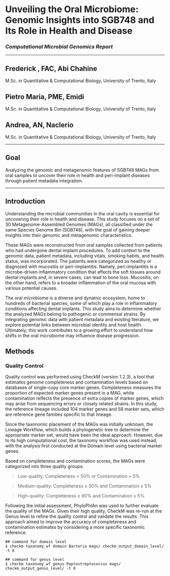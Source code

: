 # Unveiling the Oral Microbiome: Genomic Insights into SGB748 and Its Role in Health and Disease
### _Computational Microbial Genomics Report_

---
## Frederick , FAC, Abi Chahine
M.Sc. in Quantitative & Computational Biology, University of Trento, Italy
## Pietro Maria, PME, Emidi
M.Sc. in Quantitative & Computational Biology, University of Trento, Italy 
## Andrea, AN, Naclerio
M.Sc. in Quantitative & Computational Biology, University of Trento, Italy

---

## Goal
Analyzing the genomic and metagenomic features of SGB748 MAGs from oral samples to uncover their role in health and peri-implant diseases through patient metadata integration.

---

## Introduction

Understanding the microbial communities in the oral cavity is essential for uncovering their role in health and disease. This study focuses on a set of 30 Metagenome-Assembled Genomes (MAGs), all classified under the same Species Genome Bin (SGB748), with the goal of gaining deeper insights into their genomic and metagenomic characteristics.  

These MAGs were reconstructed from oral samples collected from patients who had undergone dental implant procedures. To add context to the genomic data, patient metadata, including vitals, smoking habits, and health status, was incorporated. The patients were categorized as healthy or diagnosed with mucositis or peri-implantitis. Namely, peri-implantitis is a microbe-driven inflammatory condition that affects the soft tissues around dental implants and, in severe cases, can lead to bone loss. Mucositis, on the other hand, refers to a broader inflammation of the oral mucosa with various potential causes.  

The oral microbiome is a diverse and dynamic ecosystem, home to hundreds of bacterial species, some of which play a role in inflammatory conditions affecting dental implants. This study aims to determine whether the analyzed MAGs belong to pathogenic or commensal strains. By integrating genomic data with patient metadata and existing literature, we explore potential links between microbial identity and host health. Ultimately, this work contributes to a growing effort to understand how shifts in the oral microbiome may influence disease progression.

## Methods

### Quality Control
Quality control was performed using CheckM (version 1.2.3), a tool that estimates genome completeness and contamination levels based on databases of single-copy core marker genes. Completeness measures the proportion of expected marker genes present in a MAG, while contamination reflects the presence of extra copies of marker genes, which may arise from sequencing errors or closely related strains. In this study, the reference lineage included 104 marker genes and 58 marker sets, which are reference gene families specific to that lineage.

Since the taxonomic placement of the MAGs was initially unknown, the Lineage Workflow, which builds a phylogenetic tree to determine the appropriate marker set, would have been the ideal approach. However, due to its high computational cost, the taxonomy workflow was used instead, with the analysis first conducted at the Domain level using bacterial marker genes.

Based on completeness and contamination scores, the MAGs were categorized into three quality groups:  
>	Low-quality: Completeness < 50% or Contamination > 5%

>	Medium-quality: Completeness ≥ 50% and Contamination ≤ 5%

>	High-quality: Completeness ≥ 90% and Contamination ≤ 5%

Following the initial assessment, PhyloPhlAn was used to further evaluate the quality of the MAGs. Given their high quality, CheckM was re-run at the Genus level to refine the quality control and validate the results. This approach aimed to improve the accuracy of completeness and contamination estimates by considering a more specific taxonomic reference.

```
## command for domain level
$ checkm taxonomy_wf domain Bacteria mags/ checkm_output_domain_level/ -t 8  
```
```
## command for genus level
$ checkm taxonomy_wf genus Peptostreptococcus mags/ checkm_output_genus_level/ -t 8
```
